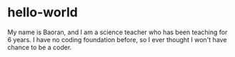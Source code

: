 # hello-world
My name is Baoran, and I am a science teacher who has been teaching for 6 years. I have no coding foundation before, so I ever thought I won't have chance  to be a coder.
